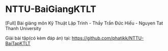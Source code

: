 # NTTU-BaiGiangKTLT
[Full] Bài giảng môn Kỹ Thuật Lập Trình - Thầy Trần Đức Hiếu - Nguyen Tat Thanh University

Giải bài tập(có kèm đáp án) tại: https://github.com/phatjkk/NTTU-BaiTapKTLT
